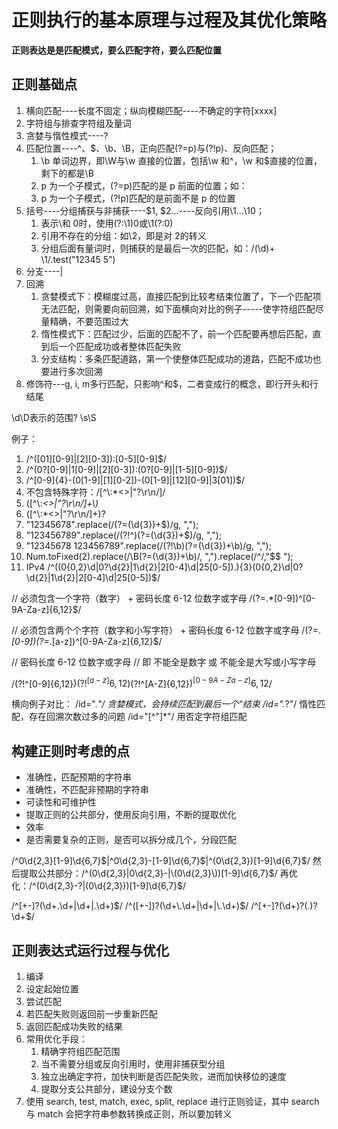 # 正则执行的基本原理与过程及其优化策略

**正则表达是是匹配模式，要么匹配字符，要么匹配位置**

## 正则基础点

1. 横向匹配----长度不固定；纵向模糊匹配----不确定的字符[xxxx]
2. 字符组与排查字符组及量词
3. 贪婪与惰性模式----?
4. 匹配位置----^、$、\b、\B，正向匹配(?=p)与(?!p)、反向匹配；
   1. \b 单词边界，即\W与\w 直接的位置，包括\w 和^，\w 和$直接的位置，剩下的都是\B
   2. p 为一个子模式，(?=p)匹配的是 p 前面的位置；如：
   3. p 为一个子模式，(?!p)匹配的是前面不是 p 的位置
5. 括号----分组捕获与非捕获----$1, $2...----反向引用\1...\10；
   1. 表示\和 0时，使用(?:\1)0或\1(?:0)
   2. 引用不存在的分组：如\2，即是对 2的转义
   3. 分组后面有量词时，则捕获的是最后一次的匹配，如：/(\d)+ \1/.test("12345 5")
6. 分支----|
7. 回溯
   1. 贪婪模式下：模糊度过高，直接匹配到比较考结束位置了，下一个匹配项无法匹配，则需要向前回溯，如下面横向对比的例子-----使字符组匹配尽量精确，不要范围过大
   2. 惰性模式下：匹配过少，后面的匹配不了，前一个匹配要再想后匹配，直到后一个匹配成功或者整体匹配失败
   3. 分支结构：多条匹配道路，第一个使整体匹配成功的道路，匹配不成功也要进行多次回溯
8. 修饰符---g, i, m多行匹配，只影响^和$，二者变成行的概念，即行开头和行结尾

\d\D表示的范围?
\s\S

例子：

1. /^([01][0-9]|[2][0-3]):[0-5][0-9]$/
2. /^(0?[0-9]|1[0-9]|[2][0-3]):(0?[0-9]|[1-5][0-9])$/
3. /^[0-9]{4}-(0[1-9]|[1][0-2])-(0[1-9]|[12][0-9]|3[01])$/
4. 不包含特殊字符：/[^\\:*<>|"?\r\n/]/
5. ([^\\:*<>|"?\r\n/]+\\)*
6. ([^\\:*<>|"?\r\n/]+)?
7. "12345678".replace(/(?=(\d{3})+$)/g, ",");
8. "123456789".replace(/(?!^)(?=(\d{3})+$)/g, ",");
9. "12345678 123456789".replace(/(?!\b)(?=(\d{3})+\b)/g, ",");
10. Num.toFixed(2).replace(/\B(?=(\d{3})+\b)/, ",").replace(/^/,"$$ ");
11. IPv4 /^((0{0,2}\d|0?\d{2}|1\d{2}|2[0-4]\d|25[0-5])\.){3}(0{0,2}\d|0?\d{2}|1\d{2}|2[0-4]\d|25[0-5])$/


// 必须包含一个字符（数字） + 密码长度 6-12 位数字或字母
/(?=.*[0-9])^[0-9A-Za-z]{6,12}$/

// 必须包含两个个字符（数字和小写字符）  + 密码长度 6-12 位数字或字母
/(?=.*[0-9])(?=.*[a-z])^[0-9A-Za-z]{6,12}$/

// 密码长度 6-12 位数字或字母
// 即 不能全是数字 或 不能全是大写或小写字母

/(?!^[0-9]{6,12}$)(?!^[a-z]{6,12}$)(?!^[A-Z]{6,12}$)^[0-9A-Za-z]{6,12}$/

横向例子对比：
/id=".*"/  贪婪模式，会持续匹配到最后一个“结束
/id=".*?"/  惰性匹配，存在回溯次数过多的问题
/id="[^"]*"/  用否定字符组匹配


## 构建正则时考虑的点

- 准确性，匹配预期的字符串
- 准确性，不匹配非预期的字符串
- 可读性和可维护性
- 提取正则的公共部分，使用反向引用，不断的提取优化
- 效率
- 是否需要复杂的正则，是否可以拆分成几个，分段匹配

/^0\d{2,3}[1-9]\d{6,7}$|^0\d{2,3}-[1-9]\d{6,7}$|^\(0\d{2,3}\)[1-9]\d{6,7}$/
然后提取公共部分：/^(0\d{2,3}|0\d{2,3}-|\(0\d{2,3}\))[1-9]\d{6,7}$/
再优化：/^(0\d{2,3}-?|\(0\d{2,3}\))[1-9]\d{6,7}$/

/^[+-]?(\d+\.\d+|\d+|\.\d+)$/
/^([+-])?(\d+\.\d+|\d+|\.\d+)$/
/^[+-]?(\d+)?(\.)?\d+$/

## 正则表达式运行过程与优化

1. 编译
2. 设定起始位置
3. 尝试匹配
4. 若匹配失败则返回前一步重新匹配
5. 返回匹配成功失败的结果
6. 常用优化手段：
   1. 精确字符组匹配范围
   2. 当不需要分组或反向引用时，使用非捕获型分组
   3. 独立出确定字符，加快判断是否匹配失败，进而加快移位的速度
   4. 提取分支公共部分，建设分支个数
7. 使用 search, test, match, exec, split, replace 进行正则验证，其中 search与 match 会把字符串参数转换成正则，所以要加转义
